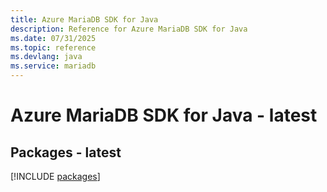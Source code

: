 ```yaml
---
title: Azure MariaDB SDK for Java
description: Reference for Azure MariaDB SDK for Java
ms.date: 07/31/2025
ms.topic: reference
ms.devlang: java
ms.service: mariadb
---
```

# Azure MariaDB SDK for Java - latest
## Packages - latest
[!INCLUDE [packages](mariadb-index.md)]